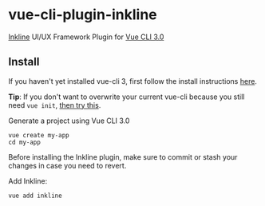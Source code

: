 # vue-cli-plugin-inkline

[Inkline](https://github.com/inkline/inkline) UI/UX Framework Plugin for [Vue CLI 3.0](https://github.com/vuejs/vue-cli)

## Install

If you haven't yet installed vue-cli 3, first follow the install instructions [here](https://github.com/vuejs/vue-cli).

**Tip**: If you don't want to overwrite your current vue-cli because you still need `vue init`, [then try this](https://cli.vuejs.org/guide/creating-a-project.html#pulling-2-x-templates-legacy).

Generate a project using Vue CLI 3.0
```
vue create my-app
cd my-app
```

Before installing the Inkline plugin, make sure to commit or stash your changes in case you need to revert.

Add Inkline:
```
vue add inkline
```